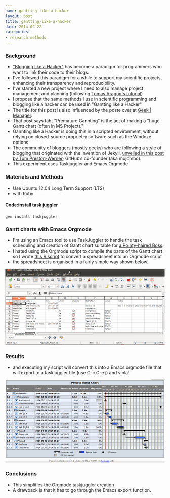 ```yaml
---
name: gantting-like-a-hacker
layout: post
title: gantting-like-a-hacker
date: 2014-02-22
categories:
- research methods
---
```


### Background
- ["Blogging like a Hacker"](http://tom.preston-werner.com/2008/11/17/blogging-like-a-hacker.html) has become a paradigm for programmers who want to link their code to their blogs.
- I've followed this paradigm for a while to support my scientific projects, enhancing their transparency and reproducibility.
- I've started a new project where I need to also manage project management and planning (following [Tomas Aragon's tutorial](http://medepi.com/2012/02/05/project-mgmt/))
- I propose that the same methods I use in scientific programming and blogging like a hacker can be used in "Gantting like a Hacker"  
- The title for this post is also influenced by the poste over at [Geek | Manager](http://blog.geekmanager.co.uk/2007/05/02/using-the-best-plan-format/).
- That post says taht "Premature Gannting" is the act of making a "huge Gantt chart (often in MS Project)."
- Gannting like a Hacker is doing this in a scripted environment, without relying on closed-source proprietry software such as the Windoze options.  
- The community of bloggers (mostly geeks) who are following a style of blogging that originated with the invention of Jekyll, [unveiled in this post by Tom Preston-Werner](http://tom.preston-werner.com/2008/11/17/blogging-like-a-hacker.html); GitHub’s co-founder (aka mojombo).
- This experiment uses Taskjuggler and Emacs Orgmode

### Materials and Methods

- Use Ubuntu 12.04 Long Term Support (LTS)
- with Ruby 

#### Code:install task juggler
    gem install taskjuggler

<p></p>

### Gantt charts with Emacs Orgmode

- I'm using an Emacs tool to use TaskJuggler to handle the task scheduling and creation of Gantt chart suitable for [a Pointy-haired Boss](http://orgmode.org/worg/org-tutorials/org-taskjuggler.html). 
- I hated using the Orgmode script to compile the parts of the Gantt chart so I wrote [this R script](https://raw.github.com/ivanhanigan/disentangle/gh-pages/gantt-tj3/gantt-tj3-build.R) to convert a spreadsheet into an Orgmode script
- the spreadsheet is organised in a fairly simple way shown below.

![alttext](/images/gantt-chart-sheet.png)

### Results
- and executing my script will convert this into a Emacs orgmode file that will export to a taskjuggler file (use C-c C-e j) and viola!

![alttext](/images/gantt-chart.png)

### Conclusions

- This simplifies the Orgmode taskjuggler creation
- A drawback is that it has to go through the Emacs export function.
